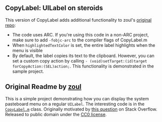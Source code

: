 ## CopyLabel: UILabel on steroids
This version of CopyLabel adds additional functionality to zoul's [original repo][5]:

* The code uses ARC. If you're using this code in a non-ARC project, make sure to add `-fobjc-arc` to the compiler flags of CopyLabel.m
* When `highlightedTextColor` is set, the entire label highlights when the menu is visible
* By default, the label copies its text to the clipboard. However, you can set a custom copy action by calling `- (void)setTarget:(id)target forCopyAction:(SEL)action;`. This functionality is demonstrated in the sample project.

## Original Readme by [zoul][4]
This is a simple project demonstrating how you can display the system
pasteboard menu on a regular `UILabel`. The interesting code is in the
[`CopyLabel.m`][1] class. Originally motivated by [this question][2]
on Stack Overflow. Released to public domain under the [CC0 license][3].

[1]: https://github.com/zhbrass/UILabel-Clipboard/blob/master/Classes/CopyLabel.m
[2]: http://stackoverflow.com/questions/1246198
[3]: http://creativecommons.org/publicdomain/zero/1.0/legalcode
[4]: https://github.com/zoul
[5]: https://github.com/zoul/UILabel-Clipboard-Sample
